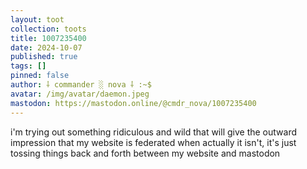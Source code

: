 ```yaml
---
layout: toot
collection: toots
title: 1007235400
date: 2024-10-07
published: true
tags: []
pinned: false
author: ⸸ commander ░ nova ⸸ :~$
avatar: /img/avatar/daemon.jpeg
mastodon: https://mastodon.online/@cmdr_nova/1007235400
---
```


i'm trying out something ridiculous and wild that will give the outward impression that my website is federated when actually it isn't, it's just tossing things back and forth between my website and mastodon
